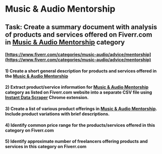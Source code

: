 # Music & Audio Mentorship
## Task: Create a summary document with analysis of products and services offered on Fiverr.com in [Music & Audio Mentorship](https://www.fiverr.com/categories/music-audio/advice/mentorship) category
#### [https://www.fiverr.com/categories/music-audio/advice/mentorship](https://www.fiverr.com/categories/music-audio/advice/mentorship)
#### 1) Create a short general description for products and services offered in the [Music & Audio Mentorship](https://www.fiverr.com/categories/music-audio/advice/mentorship)
#### 2) Extract product/service information for [Music & Audio Mentorship](https://www.fiverr.com/categories/music-audio/advice/mentorship) category as listed on Fiverr.com website into a separate CSV file using [Instant Data Scraper](https://chrome.google.com/webstore/detail/instant-data-scraper/ofaokhiedipichpaobibbnahnkdoiiah) Chrome extension.
#### 3) Create a list of various product offerings in [Music & Audio Mentorship](https://www.fiverr.com/categories/music-audio/advice/mentorship). Include product variations with brief descriptions.
#### 4) Identify common price range for the products/services offered in this category on Fiverr.com
#### 5) Identify approximate number of freelancers offering products and services in this category on Fiverr.com
